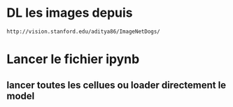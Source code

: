 # DL les images depuis 
```
http://vision.stanford.edu/aditya86/ImageNetDogs/
```

# Lancer le fichier ipynb
## lancer toutes les cellues ou loader directement le model